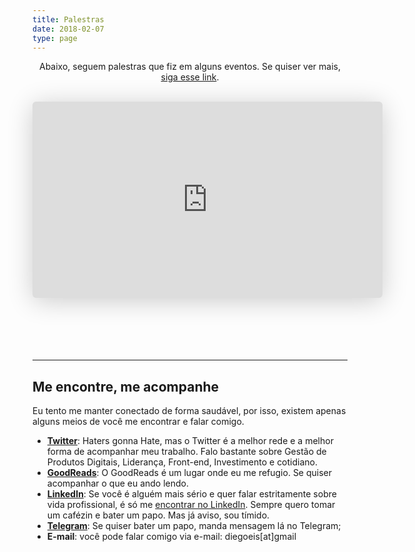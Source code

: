 ```yaml
---
title: Palestras
date: 2018-02-07
type: page
---
```


<p style="text-align: center;">Abaixo, seguem palestras que fiz em alguns eventos. Se quiser ver mais, <a href="https://speakerdeck.com/diegoeis">siga esse link</a>.</p>
<!-- <br>
<br>
<iframe width="750" height="380" src="https://www.youtube.com/embed/ytyX1w13faw?start=757" frameborder="0" allow="accelerometer; autoplay; encrypted-media; gyroscope; picture-in-picture" allowfullscreen></iframe> -->
<br>
<iframe class="speakerdeck-iframe" frameborder="0" src="https://speakerdeck.com/player/db45566fcdf24e53850fdccf92ec5058" title="Gestão Moderna de Produtos/Serviços Digitais" allowfullscreen="true" mozallowfullscreen="true" webkitallowfullscreen="true" style="border: 0px; background: padding-box padding-box rgba(0, 0, 0, 0.1); margin: 0px; padding: 0px; border-radius: 6px; box-shadow: rgba(0, 0, 0, 0.2) 0px 5px 40px; width: 560px; height: 314px;"></iframe>

<br>
<br>
<script async class="speakerdeck-embed" data-id="f06809734d59473a89a6e9fb02e982a3" data-ratio="1.77777777777778" src="//speakerdeck.com/assets/embed.js"></script>
<br>
<br>

<script async class="speakerdeck-embed" data-id="0b990d0d0f07428c81d8e9392cffe54e" data-ratio="1.77777777777778" src="//speakerdeck.com/assets/embed.js"></script>


<br>
<br>
<hr>

## Me encontre, me acompanhe

Eu tento me manter conectado de forma saudável, por isso, existem apenas alguns meios de você me encontrar e falar comigo.

- **[Twitter](https://twitter.com/diegoeis)**: Haters gonna Hate, mas o Twitter é a melhor rede e a melhor forma de acompanhar meu trabalho. Falo bastante sobre Gestão de Produtos Digitais, Liderança, Front-end, Investimento e cotidiano. 
- **[GoodReads](https://www.goodreads.com/author/show/14103843.Diego_Eis)**: O GoodReads é um lugar onde eu me refugio. Se quiser acompanhar o que eu ando lendo.
- **[LinkedIn](https://www.linkedin.com/in/diegoeis/)**: Se você é alguém mais sério e quer falar estritamente sobre vida profissional, é só me [encontrar no LinkedIn](https://www.linkedin.com/in/diegoeis/). Sempre quero tomar um cafézin e bater um papo. Mas já aviso, sou tímido.
- **[Telegram](https://t.me/diegoeis)**: Se quiser bater um papo, manda mensagem lá no Telegram;
- **E-mail**: você pode falar comigo via e-mail: diegoeis[at]gmail
